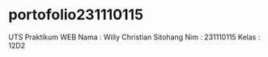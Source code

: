 # portofolio231110115
UTS Praktikum WEB
Nama : Willy Christian Sitohang
Nim : 231110115
Kelas : 12D2
